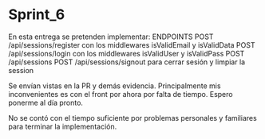 # Sprint_6
En esta entrega se pretenden implementar:
ENDPOINTS
POST /api/sessions/register con los middlewares isValidEmail y isValidData
POST /api/sessions/login con los middlewares isValidUser y isValidPass 
POST /api/sessions 
POST /api/sessions/signout para cerrar sesión y limpiar la session

Se envían vistas en la PR y demás evidencia. Principalmente mis inconvenientes es con el front por ahora por falta de tiempo. Espero ponerme al día pronto.

No se contó con el tiempo suficiente por problemas personales y familiares para terminar la implementación.